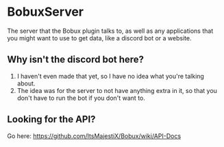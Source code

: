 # BobuxServer

The server that the Bobux plugin talks to, as well as any applications that you might want to use to get data, like a discord bot or a website.

## Why isn't the discord bot here?

1. I haven't even made that yet, so I have no idea what you're talking about.
2. The idea was for the server to not have anything extra in it, so that you don't have to run the bot if you don't want to.

## Looking for the API?

Go here: https://github.com/ItsMajestiX/Bobux/wiki/API-Docs
